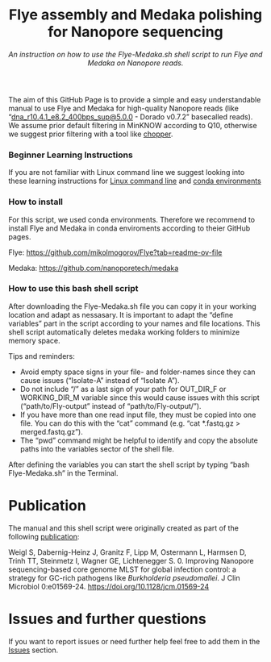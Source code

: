 <header>

<!--
  <<< Author notes: Course header >>>
  Include a 1280×640 image, course title in sentence case, and a concise description in emphasis.
  In your repository settings: enable template repository, add your 1280×640 social image, auto delete head branches.
  Add your open source license, GitHub uses MIT license.
-->

# Flye assembly and Medaka polishing for Nanopore sequencing

_An instruction on how to use the Flye-Medaka.sh shell script to run Flye and Medaka on Nanopore reads._ 

</header>

The aim of this GitHub Page is to provide a simple and easy understandable manual to use Flye and Medaka for high-quality Nanopore reads (like “dna_r10.4.1_e8.2_400bps_sup@5.0.0 - Dorado v0.7.2” basecalled reads). We assume prior default filtering in MinKNOW according to Q10, otherwise we suggest prior filtering with a tool like [chopper](https://github.com/wdecoster/chopper). 

### Beginner Learning Instructions

If you are not familiar with Linux command line we suggest looking into these learning instructions for [Linux command line](https://swcarpentry.github.io/shell-novice/index.html) and [conda environments](https://astrobiomike.github.io/unix/conda-intro)

### How to install

For this script, we used conda environments. Therefore we recommend to install Flye and Medaka in conda enviroments according to theier GitHub pages. 

Flye:
https://github.com/mikolmogorov/Flye?tab=readme-ov-file

Medaka:
https://github.com/nanoporetech/medaka

### How to use this bash shell script

After downloading the Flye-Medaka.sh file you can copy it in your working location and adapt as nessasary. It is important to adapt the “define variables” part in the script according to your names and file locations. This shell script automatically deletes medaka working folders to minimize memory space. 

Tips and reminders:

- Avoid empty space signs in your file- and folder-names since they can cause issues (“Isolate-A” instead of “Isolate A”).
- Do not include “/” as a last sign of your path for OUT_DIR_F or WORKING_DIR_M variable since this would cause issues with this script (“path/to/Fly-output” instead of “path/to/Fly-output/”). 
- If you have more than one read input file, they must be copied into one file. You can do this with the “cat” command (e.g. “cat *.fastq.gz > merged.fastq.gz”).
- The “pwd” command might be helpful to identify and copy the absolute paths into the variables sector of the shell file.

After defining the variables you can start the shell script by typing “bash Flye-Medaka.sh” in the Terminal.

# Publication
The manual and this shell script were originally created as part of the following [publication](https://doi.org/10.1128/jcm.01569-24):

Weigl S, Dabernig-Heinz J, Granitz F, Lipp M, Ostermann L, Harmsen D, Trinh TT, Steinmetz I, Wagner GE, Lichtenegger S. 0. Improving Nanopore sequencing-based core genome MLST for global infection control: a strategy for GC-rich pathogens like _Burkholderia pseudomallei_. J Clin Microbiol 0:e01569-24.
https://doi.org/10.1128/jcm.01569-24 

# Issues and further questions

If you want to report issues or need further help feel free to add them in the [Issues](https://github.com/swmedhyg/flye-medaka_shell-script/issues) section.

